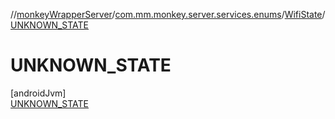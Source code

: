 //[monkeyWrapperServer](../../../../index.md)/[com.mm.monkey.server.services.enums](../../index.md)/[WifiState](../index.md)/[UNKNOWN_STATE](index.md)

# UNKNOWN_STATE

[androidJvm]\
[UNKNOWN_STATE](index.md)